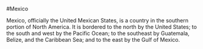 #Mexico

Mexico, officially the United Mexican States, is a country in the southern portion of North America. It is bordered to the north by the United States; to the south and west by the Pacific Ocean; to the southeast by Guatemala, Belize, and the Caribbean Sea; and to the east by the Gulf of Mexico.